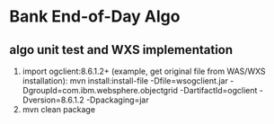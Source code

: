# Bank End-of-Day Algo
## algo unit test and WXS implementation

1. import ogclient:8.6.1.2+ (example, get original file from WAS/WXS installation):
mvn install:install-file -Dfile=wsogclient.jar -DgroupId=com.ibm.websphere.objectgrid -DartifactId=ogclient -Dversion=8.6.1.2 -Dpackaging=jar
2. mvn clean package
